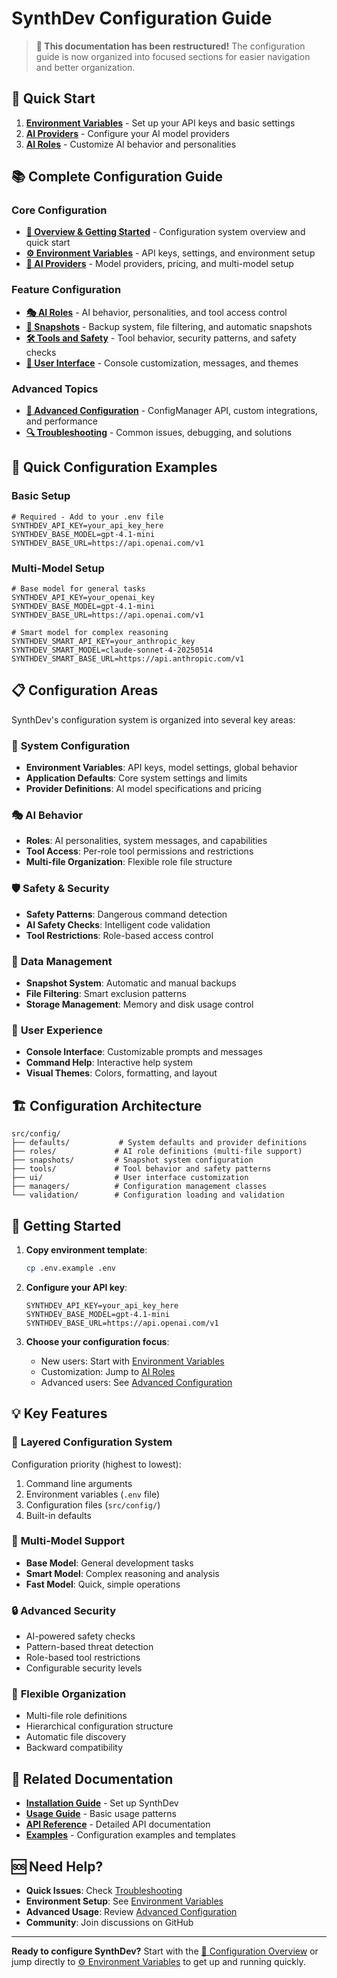 # SynthDev Configuration Guide

> **📁 This documentation has been restructured!**
> The configuration guide is now organized into focused sections for easier navigation and better organization.

## 🚀 Quick Start

1. **[Environment Variables](./configuration/environment-variables.md)** - Set up your API keys and basic settings
2. **[AI Providers](./configuration/providers.md)** - Configure your AI model providers
3. **[AI Roles](./configuration/roles.md)** - Customize AI behavior and personalities

## 📚 Complete Configuration Guide

### Core Configuration
- **[📖 Overview & Getting Started](./configuration/README.md)** - Configuration system overview and quick start
- **[⚙️ Environment Variables](./configuration/environment-variables.md)** - API keys, settings, and environment setup
- **[🤖 AI Providers](./configuration/providers.md)** - Model providers, pricing, and multi-model setup

### Feature Configuration
- **[🎭 AI Roles](./configuration/roles.md)** - AI behavior, personalities, and tool access control
- **[📸 Snapshots](./configuration/snapshots.md)** - Backup system, file filtering, and automatic snapshots
- **[🛠️ Tools and Safety](./configuration/tools.md)** - Tool behavior, security patterns, and safety checks
- **[🎨 User Interface](./configuration/ui.md)** - Console customization, messages, and themes

### Advanced Topics
- **[🔧 Advanced Configuration](./configuration/advanced.md)** - ConfigManager API, custom integrations, and performance
- **[🔍 Troubleshooting](./configuration/troubleshooting.md)** - Common issues, debugging, and solutions

## 🎯 Quick Configuration Examples

### Basic Setup
```env
# Required - Add to your .env file
SYNTHDEV_API_KEY=your_api_key_here
SYNTHDEV_BASE_MODEL=gpt-4.1-mini
SYNTHDEV_BASE_URL=https://api.openai.com/v1
```

### Multi-Model Setup
```env
# Base model for general tasks
SYNTHDEV_API_KEY=your_openai_key
SYNTHDEV_BASE_MODEL=gpt-4.1-mini
SYNTHDEV_BASE_URL=https://api.openai.com/v1

# Smart model for complex reasoning
SYNTHDEV_SMART_API_KEY=your_anthropic_key
SYNTHDEV_SMART_MODEL=claude-sonnet-4-20250514
SYNTHDEV_SMART_BASE_URL=https://api.anthropic.com/v1
```

## 📋 Configuration Areas

SynthDev's configuration system is organized into several key areas:

### 🔧 **System Configuration**
- **Environment Variables**: API keys, model settings, global behavior
- **Application Defaults**: Core system settings and limits
- **Provider Definitions**: AI model specifications and pricing

### 🎭 **AI Behavior**
- **Roles**: AI personalities, system messages, and capabilities
- **Tool Access**: Per-role tool permissions and restrictions
- **Multi-file Organization**: Flexible role file structure

### 🛡️ **Safety & Security**
- **Safety Patterns**: Dangerous command detection
- **AI Safety Checks**: Intelligent code validation
- **Tool Restrictions**: Role-based access control

### 📸 **Data Management**
- **Snapshot System**: Automatic and manual backups
- **File Filtering**: Smart exclusion patterns
- **Storage Management**: Memory and disk usage control

### 🎨 **User Experience**
- **Console Interface**: Customizable prompts and messages
- **Command Help**: Interactive help system
- **Visual Themes**: Colors, formatting, and layout

## 🏗️ Configuration Architecture

```
src/config/
├── defaults/           # System defaults and provider definitions
├── roles/             # AI role definitions (multi-file support)
├── snapshots/         # Snapshot system configuration
├── tools/             # Tool behavior and safety patterns
├── ui/                # User interface customization
├── managers/          # Configuration management classes
└── validation/        # Configuration loading and validation
```

## 🚀 Getting Started

1. **Copy environment template**:
   ```bash
   cp .env.example .env
   ```

2. **Configure your API key**:
   ```env
   SYNTHDEV_API_KEY=your_api_key_here
   SYNTHDEV_BASE_MODEL=gpt-4.1-mini
   SYNTHDEV_BASE_URL=https://api.openai.com/v1
   ```

3. **Choose your configuration focus**:
   - New users: Start with [Environment Variables](./configuration/environment-variables.md)
   - Customization: Jump to [AI Roles](./configuration/roles.md)
   - Advanced users: See [Advanced Configuration](./configuration/advanced.md)

## 💡 Key Features

### 🔄 **Layered Configuration System**
Configuration priority (highest to lowest):
1. Command line arguments
2. Environment variables (`.env` file)
3. Configuration files (`src/config/`)
4. Built-in defaults

### 🎯 **Multi-Model Support**
- **Base Model**: General development tasks
- **Smart Model**: Complex reasoning and analysis
- **Fast Model**: Quick, simple operations

### 🔒 **Advanced Security**
- AI-powered safety checks
- Pattern-based threat detection
- Role-based tool restrictions
- Configurable security levels

### 📁 **Flexible Organization**
- Multi-file role definitions
- Hierarchical configuration structure
- Automatic file discovery
- Backward compatibility

## 🔗 Related Documentation

- **[Installation Guide](../installation.md)** - Set up SynthDev
- **[Usage Guide](../usage.md)** - Basic usage patterns
- **[API Reference](../api/)** - Detailed API documentation
- **[Examples](../examples/)** - Configuration examples and templates

## 🆘 Need Help?

- **Quick Issues**: Check [Troubleshooting](./configuration/troubleshooting.md)
- **Environment Setup**: See [Environment Variables](./configuration/environment-variables.md)
- **Advanced Usage**: Review [Advanced Configuration](./configuration/advanced.md)
- **Community**: Join discussions on GitHub

---

**Ready to configure SynthDev?** Start with the [📖 Configuration Overview](./configuration/README.md) or jump directly to [⚙️ Environment Variables](./configuration/environment-variables.md) to get up and running quickly.
